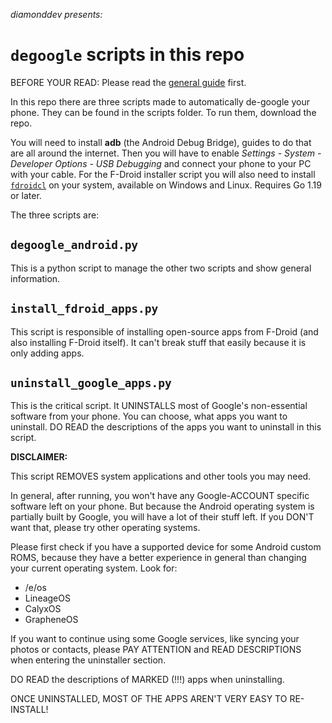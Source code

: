 *diamonddev presents:*
# `degoogle` scripts in this repo
BEFORE YOUR READ: Please read the [general guide](https://github.com/diam0ndkiller/degoogle/blob/main/de-google%20android.md) first.

In this repo there are three scripts made to automatically de-google your phone. They can be found in the scripts folder. To run them, download the repo.

You will need to install **adb** (the Android Debug Bridge), guides to do that are all around the internet. Then you will have to enable *Settings - System - Developer Options - USB Debugging* and connect your phone to your PC with your cable. For the F-Droid installer script you will also need to install [`fdroidcl`](https://github.com/mvdan/fdroidcl) on your system, available on Windows and Linux. Requires Go 1.19 or later.

The three scripts are:
## `degoogle_android.py`
This is a python script to manage the other two scripts and show general information.
## `install_fdroid_apps.py`
This script is responsible of installing open-source apps from F-Droid (and also installing F-Droid itself). It can't break stuff that easily because it is only adding apps.

## `uninstall_google_apps.py`
This is the critical script. It UNINSTALLS most of Google's non-essential software from your phone. You can choose, what apps you want to uninstall. DO READ the descriptions of the apps you want to uninstall in this script.


**DISCLAIMER:**

This script REMOVES system applications and other tools you may need.

In general, after running, you won't have any Google-ACCOUNT specific software left on your phone. But because the Android operating system is partially built by Google, you will have a lot of their stuff left. If you DON'T want that, please try other operating systems.

Please first check if you have a supported device for some Android custom ROMS, because they have a better experience in general than changing your current operating system. Look for:
- /e/os
- LineageOS
- CalyxOS
- GrapheneOS

If you want to continue using some Google services, like syncing your photos or contacts, please PAY ATTENTION and READ DESCRIPTIONS when entering the uninstaller section.

DO READ the descriptions of MARKED (!!!) apps when uninstalling.

ONCE UNINSTALLED, MOST OF THE APPS AREN'T VERY EASY TO RE-INSTALL!
